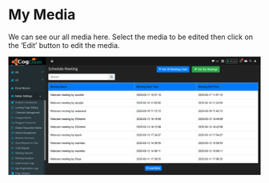 # My Media

We can see our all media here. Select the media to be edited then click on the ‘Edit’ button to edit the media.

![](../.gitbook/assets/image%20%28293%29.png)

